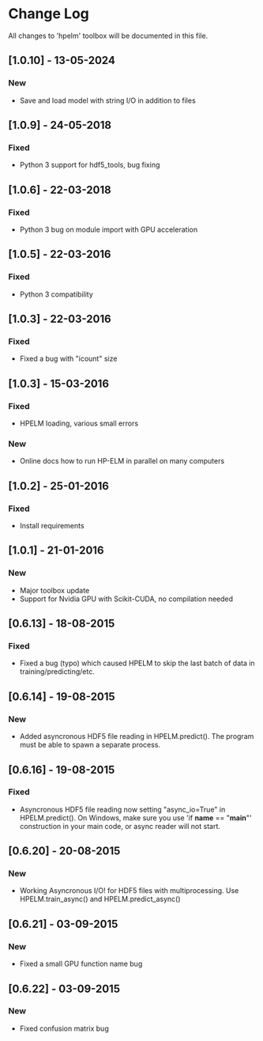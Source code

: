 # Change Log
All changes to 'hpelm' toolbox will be documented in this file.

## [1.0.10] - 13-05-2024
### New
- Save and load model with string I/O in addition to files

## [1.0.9] - 24-05-2018
### Fixed
- Python 3 support for hdf5_tools, bug fixing

## [1.0.6] - 22-03-2018
### Fixed
- Python 3 bug on module import with GPU acceleration

## [1.0.5] - 22-03-2016
### Fixed
- Python 3 compatibility

## [1.0.3] - 22-03-2016
### Fixed
- Fixed a bug with "icount" size

## [1.0.3] - 15-03-2016
### Fixed
- HPELM loading, various small errors
### New
- Online docs how to run HP-ELM in parallel on many computers

## [1.0.2] - 25-01-2016
### Fixed
- Install requirements

## [1.0.1] - 21-01-2016
### New
- Major toolbox update
- Support for Nvidia GPU with Scikit-CUDA, no compilation needed

## [0.6.13] - 18-08-2015
### Fixed
- Fixed a bug (typo) which caused HPELM to skip the last batch of data in training/predicting/etc.

## [0.6.14] - 19-08-2015
### New
- Added asyncronous HDF5 file reading in HPELM.predict(). The program must be able to spawn a separate process.

## [0.6.16] - 19-08-2015
### Fixed
- Asyncronous HDF5 file reading now setting "async_io=True" in HPELM.predict(). On Windows, make sure you use 'if __name__ == "__main__"' construction in your main code, or async reader will not start.

## [0.6.20] - 20-08-2015
### New
- Working Asyncronous I/O! for HDF5 files with multiprocessing. Use HPELM.train_async() and HPELM.predict_async() 

## [0.6.21] - 03-09-2015
### New
- Fixed a small GPU function name bug

## [0.6.22] - 03-09-2015
### New
- Fixed confusion matrix bug

